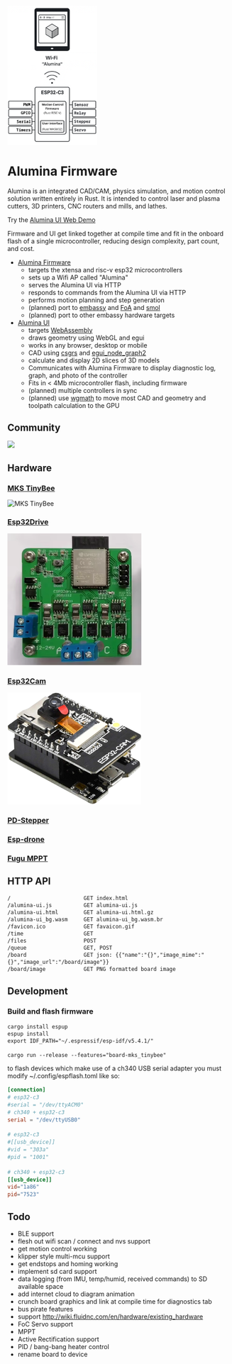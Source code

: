 <img src="docs/alumina-diagram.png" width="40%" alt="Diagram"/>

# Alumina Firmware

Alumina is an integrated CAD/CAM, physics simulation, and motion control solution written entirely in Rust.  It is intended to control laser and plasma cutters, 3D printers, CNC routers and mills, and lathes.

Try the [Alumina UI Web Demo](https://timschmidt.github.io/alumina-ui/)

Firmware and UI get linked together at compile time and fit in the onboard flash of a single microcontroller, reducing design complexity, part count, and cost.
 - [Alumina Firmware](https://github.com/timschmidt/alumina-firmware)
   - targets the xtensa and risc-v esp32 microcontrollers
   - sets up a Wifi AP called "Alumina"
   - serves the Alumina UI via HTTP
   - responds to commands from the Alumina UI via HTTP
   - performs motion planning and step generation
   - (planned) port to [embassy](https://embassy.dev/) and [FoA](https://github.com/esp32-open-mac/FoA) and [smol](https://github.com/smol-rs/smol/blob/master/examples/simple-server.rs)
   - (planned) port to other embassy hardware targets
 - [Alumina UI](https://github.com/timschmidt/alumina-ui)
   - targets [WebAssembly](https://en.wikipedia.org/wiki/WebAssembly)
   - draws geometry using WebGL and egui
   - works in any browser, desktop or mobile
   - CAD using [csgrs](https://github.com/timschmidt/csgrs) and [egui_node_graph2](https://github.com/trevyn/egui_node_graph2)
   - calculate and display 2D slices of 3D models
   - Communicates with Alumina Firmware to display diagnostic log, graph, and photo of the controller
   - Fits in < 4Mb microcontroller flash, including firmware
   - (planned) multiple controllers in sync
   - (planned) use [wgmath](https://wgmath.rs/) to move most CAD and geometry and toolpath calculation to the GPU

## Community
[![](https://dcbadge.limes.pink/api/server/https://discord.gg/cCHRjpkPhQ)](https://discord.gg/cCHRjpkPhQ)

## Hardware
### [MKS TinyBee](https://github.com/makerbase-mks/MKS-TinyBee/)
<img src="https://raw.githubusercontent.com/makerbase-mks/MKS-TinyBee/refs/heads/main/hardware/Image/MKS%20TinyBee%20V1.x%20Wiring.png" width="60%" alt="MKS TinyBee"/>

### [Esp32Drive](https://www.aliexpress.us/item/3256804594508948.html)
<img src="docs/board_images/esp32drive.png" width="60%" alt="Esp32Drive"/>

### [Esp32Cam](https://github.com/raphaelbs/esp32-cam-ai-thinker)
<img src="docs/board_images/esp32cam.jpg" width="60%" alt="Esp32Cam"/>

### [PD-Stepper](https://github.com/joshr120/PD-Stepper)
### [Esp-drone](https://github.com/espressif/esp-drone)
### [Fugu MPPT](https://www.instructables.com/DIY-1kW-MPPT-Solar-Charge-Controller/)

## HTTP API
```
/						GET index.html
/alumina-ui.js			GET alumina-ui.js
/alumina-ui.html		GET alumina-ui.html.gz
/alumina-ui_bg.wasm		GET alumina-ui_bg.wasm.br
/favicon.ico			GET favaicon.gif
/time					GET 
/files					POST 
/queue					GET, POST 
/board					GET json: {{"name":"{}","image_mime":"{}","image_url":"/board/image"}}
/board/image			GET PNG formatted board image
```

## Development
### Build and flash firmware
```shell
cargo install espup
espup install
export IDF_PATH="~/.espressif/esp-idf/v5.4.1/"

cargo run --release --features="board-mks_tinybee"
```

to flash devices which make use of a ch340 USB serial adapter you must modify ~/.config/espflash.toml like so:

```toml
[connection]
# esp32-c3
#serial = "/dev/ttyACM0"
# ch340 + esp32-c3
serial = "/dev/ttyUSB0"

# esp32-c3
#[[usb_device]]
#vid = "303a"
#pid = "1001"

# ch340 + esp32-c3
[[usb_device]] 
vid="1a86"
pid="7523"
```

## Todo
- BLE support
- flesh out wifi scan / connect and nvs support
- get motion control working
- klipper style multi-mcu support
- get endstops and homing working
- implement sd card support
- data logging (from IMU, temp/humid, received commands) to SD available space
- add internet cloud to diagram animation
- crunch board graphics and link at compile time for diagnostics tab
- bus pirate features
- support http://wiki.fluidnc.com/en/hardware/existing_hardware
- FoC Servo support
- MPPT
- Active Rectification support
- PID / bang-bang heater control
- rename board to device
